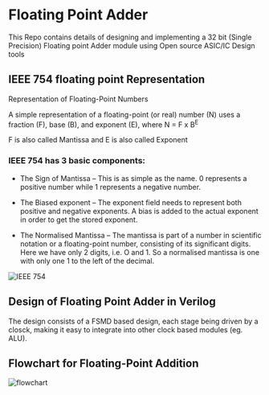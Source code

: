 # Floating Point Adder
This Repo contains details of designing and implementing a 32 bit (Single Precision) Floating point Adder module using Open source ASIC/IC Design tools

## IEEE 754 floating point Representation
Representation of Floating-Point Numbers

A simple representation of a floating-point (or real) number (N) uses a fraction (F), base (B), and exponent (E), where N = F x B<sup>E</sup>

F is also called Mantissa and E is also called Exponent

### IEEE 754 has 3 basic components:

- The Sign of Mantissa – This is as simple as the name. 0 represents a positive number while 1 represents a negative number.

- The Biased exponent – The exponent field needs to represent both positive and negative exponents. A bias is added to the actual exponent in order to get the stored exponent.

- The Normalised Mantissa – The mantissa is part of a number in scientific notation or a floating-point number, consisting of its significant digits. Here we have only 2 digits, i.e. O and 1. So a normalised mantissa is one with only one 1 to the left of the decimal.

![IEEE 754](https://github.com/Sourabh-Mallapur/Open-Source-ASIC-IC-Design-Flow/blob/main/assets/IEEE%20754.drawio.png)

## Design of Floating Point Adder in Verilog 

The design consists of a FSMD based design, each stage being driven by a closck, making it easy to integrate into other clock based modules (eg. ALU).

## Flowchart for Floating-Point Addition

![flowchart](https://github.com/Sourabh-Mallapur/Open-Source-ASIC-IC-Design-Flow/blob/main/assets/flowchartpng)
